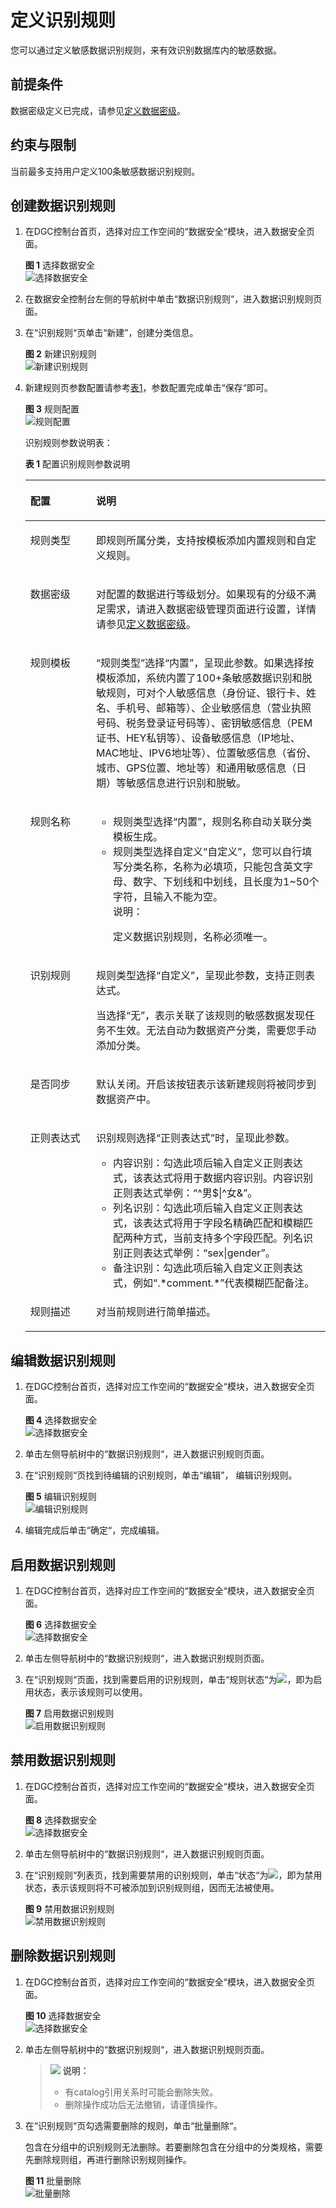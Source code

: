 # 定义识别规则<a name="dgc_01_1011"></a>

您可以通过定义敏感数据识别规则，来有效识别数据库内的敏感数据。

## 前提条件<a name="section1482217119719"></a>

数据密级定义已完成，请参见[定义数据密级](定义数据密级.md)。

## 约束与限制<a name="section765615201000"></a>

当前最多支持用户定义100条敏感数据识别规则。

## 创建数据识别规则<a name="section144661271609"></a>

1.  在DGC控制台首页，选择对应工作空间的“数据安全“模块，进入数据安全页面。

    **图 1**  选择数据安全<a name="dgc_01_1005_dgc_01_0009_fig1540042925813"></a>  
    ![](figures/选择数据安全.png "选择数据安全")

2.  在数据安全控制台左侧的导航树中单击“数据识别规则“，进入数据识别规则页面。
3.  在“识别规则“页单击“新建”，创建分类信息。

    **图 2**  新建识别规则<a name="fig2664184010333"></a>  
    ![](figures/新建识别规则.png "新建识别规则")

4.  新建规则页参数配置请参考[表1](#table19786314182513)，参数配置完成单击“保存“即可。

    **图 3**  规则配置<a name="fig168121525142512"></a>  
    ![](figures/规则配置.png "规则配置")

    识别规则参数说明表：

    **表 1**  配置识别规则参数说明

    <a name="table19786314182513"></a>
    <table><thead align="left"><tr id="row3783014172513"><th class="cellrowborder" valign="top" width="21.89%" id="mcps1.2.3.1.1"><p id="p137839144251"><a name="p137839144251"></a><a name="p137839144251"></a>配置</p>
    </th>
    <th class="cellrowborder" valign="top" width="78.11%" id="mcps1.2.3.1.2"><p id="p1478321472516"><a name="p1478321472516"></a><a name="p1478321472516"></a>说明</p>
    </th>
    </tr>
    </thead>
    <tbody><tr id="row14783111412511"><td class="cellrowborder" valign="top" width="21.89%" headers="mcps1.2.3.1.1 "><p id="p2783111492519"><a name="p2783111492519"></a><a name="p2783111492519"></a>规则类型</p>
    </td>
    <td class="cellrowborder" valign="top" width="78.11%" headers="mcps1.2.3.1.2 "><p id="p97831414192517"><a name="p97831414192517"></a><a name="p97831414192517"></a>即规则所属分类，支持按模板添加内置规则和自定义规则。</p>
    </td>
    </tr>
    <tr id="row27841148256"><td class="cellrowborder" valign="top" width="21.89%" headers="mcps1.2.3.1.1 "><p id="p778481472519"><a name="p778481472519"></a><a name="p778481472519"></a>数据密级</p>
    </td>
    <td class="cellrowborder" valign="top" width="78.11%" headers="mcps1.2.3.1.2 "><p id="p4784214172510"><a name="p4784214172510"></a><a name="p4784214172510"></a>对配置的数据进行等级划分。如果现有的分级不满足需求，请进入数据密级管理页面进行设置，详情请参见<a href="定义数据密级.md">定义数据密级</a>。</p>
    </td>
    </tr>
    <tr id="row177843145258"><td class="cellrowborder" valign="top" width="21.89%" headers="mcps1.2.3.1.1 "><p id="p187841214162515"><a name="p187841214162515"></a><a name="p187841214162515"></a>规则模板</p>
    </td>
    <td class="cellrowborder" valign="top" width="78.11%" headers="mcps1.2.3.1.2 "><p id="p157841714132520"><a name="p157841714132520"></a><a name="p157841714132520"></a><span class="parmname" id="parmname778441412258"><a name="parmname778441412258"></a><a name="parmname778441412258"></a>“规则类型”</span>选择<span class="parmvalue" id="parmvalue16784131412253"><a name="parmvalue16784131412253"></a><a name="parmvalue16784131412253"></a>“内置”</span>，呈现此参数。如果选择按模板添加，系统内置了100+条敏感数据识别和脱敏规则，可对个人敏感信息（身份证、银行卡、姓名、手机号、邮箱等）、企业敏感信息（营业执照号码、税务登录证号码等）、密钥敏感信息（PEM证书、HEY私钥等）、设备敏感信息（IP地址、MAC地址、IPV6地址等）、位置敏感信息（省份、城市、GPS位置、地址等）和通用敏感信息（日期）等敏感信息进行识别和脱敏。</p>
    </td>
    </tr>
    <tr id="row11785141492519"><td class="cellrowborder" valign="top" width="21.89%" headers="mcps1.2.3.1.1 "><p id="p378441416258"><a name="p378441416258"></a><a name="p378441416258"></a>规则名称</p>
    </td>
    <td class="cellrowborder" valign="top" width="78.11%" headers="mcps1.2.3.1.2 "><a name="ul978581412257"></a><a name="ul978581412257"></a><ul id="ul978581412257"><li>规则类型选择<span class="parmvalue" id="parmvalue18784121417259"><a name="parmvalue18784121417259"></a><a name="parmvalue18784121417259"></a>“内置”</span>，规则名称自动关联分类模板生成。</li><li>规则类型选择自定义<span class="parmvalue" id="parmvalue47845149257"><a name="parmvalue47845149257"></a><a name="parmvalue47845149257"></a>“自定义”</span>，您可以自行填写分类名称，名称为必填项，只能包含英文字母、数字、下划线和中划线，且长度为1~50个字符，且输入不能为空。<div class="p" id="p138025613610"><a name="p138025613610"></a><a name="p138025613610"></a><div class="note" id="note478571442510"><a name="note478571442510"></a><a name="note478571442510"></a><span class="notetitle"> 说明： </span><div class="notebody"><p id="p47851146252"><a name="p47851146252"></a><a name="p47851146252"></a>定义数据识别规则，名称必须唯一。</p>
    </div></div>
    </div>
    </li></ul>
    </td>
    </tr>
    <tr id="row578551412255"><td class="cellrowborder" valign="top" width="21.89%" headers="mcps1.2.3.1.1 "><p id="p5785171410258"><a name="p5785171410258"></a><a name="p5785171410258"></a>识别规则</p>
    </td>
    <td class="cellrowborder" valign="top" width="78.11%" headers="mcps1.2.3.1.2 "><p id="p187851314102513"><a name="p187851314102513"></a><a name="p187851314102513"></a>规则类型选择<span class="parmvalue" id="parmvalue16785171418252"><a name="parmvalue16785171418252"></a><a name="parmvalue16785171418252"></a>“自定义”</span>，呈现此参数，支持正则表达式。</p>
    <p id="p251845114818"><a name="p251845114818"></a><a name="p251845114818"></a>当选择<span class="parmvalue" id="parmvalue163569192493"><a name="parmvalue163569192493"></a><a name="parmvalue163569192493"></a>“无”</span>，表示关联了该规则的敏感数据发现任务不生效。无法自动为数据资产分类，需要您手动添加分类。</p>
    </td>
    </tr>
    <tr id="row96821047145117"><td class="cellrowborder" valign="top" width="21.89%" headers="mcps1.2.3.1.1 "><p id="p146831479518"><a name="p146831479518"></a><a name="p146831479518"></a>是否同步</p>
    </td>
    <td class="cellrowborder" valign="top" width="78.11%" headers="mcps1.2.3.1.2 "><p id="p668374735112"><a name="p668374735112"></a><a name="p668374735112"></a>默认关闭。开启该按钮表示该新建规则将被同步到数据资产中。</p>
    </td>
    </tr>
    <tr id="row11785101411259"><td class="cellrowborder" valign="top" width="21.89%" headers="mcps1.2.3.1.1 "><p id="p1878510145255"><a name="p1878510145255"></a><a name="p1878510145255"></a>正则表达式</p>
    </td>
    <td class="cellrowborder" valign="top" width="78.11%" headers="mcps1.2.3.1.2 "><p id="p6153145124214"><a name="p6153145124214"></a><a name="p6153145124214"></a>识别规则选择<span class="parmvalue" id="parmvalue18501245164215"><a name="parmvalue18501245164215"></a><a name="parmvalue18501245164215"></a>“正则表达式”</span>时，呈现此参数。</p>
    <a name="ul1578591419251"></a><a name="ul1578591419251"></a><ul id="ul1578591419251"><li>内容识别：勾选此项后输入自定义正则表达式，该表达式将用于数据内容识别。内容识别正则表达式举例：<span class="parmvalue" id="parmvalue193610356402"><a name="parmvalue193610356402"></a><a name="parmvalue193610356402"></a>“^男$|^女&amp;”</span>。</li><li>列名识别：勾选此项后输入自定义正则表达式，该表达式将用于字段名精确匹配和模糊匹配两种方式，当前支持多个字段匹配。列名识别正则表达式举例：<span class="parmvalue" id="parmvalue11912434117"><a name="parmvalue11912434117"></a><a name="parmvalue11912434117"></a>“sex|gender”</span>。</li><li>备注识别：勾选此项后输入自定义正则表达式，例如<span class="parmvalue" id="parmvalue5958111020328"><a name="parmvalue5958111020328"></a><a name="parmvalue5958111020328"></a>“.*comment.*”</span>代表模糊匹配备注。</li></ul>
    </td>
    </tr>
    <tr id="row17864143257"><td class="cellrowborder" valign="top" width="21.89%" headers="mcps1.2.3.1.1 "><p id="p87855143255"><a name="p87855143255"></a><a name="p87855143255"></a>规则描述</p>
    </td>
    <td class="cellrowborder" valign="top" width="78.11%" headers="mcps1.2.3.1.2 "><p id="p1578512147257"><a name="p1578512147257"></a><a name="p1578512147257"></a>对当前规则进行简单描述。</p>
    </td>
    </tr>
    </tbody>
    </table>


## 编辑数据识别规则<a name="section8601193912115"></a>

1.  在DGC控制台首页，选择对应工作空间的“数据安全“模块，进入数据安全页面。

    **图 4**  选择数据安全<a name="dgc_01_1005_dgc_01_0009_fig1540042925813_1"></a>  
    ![](figures/选择数据安全.png "选择数据安全")

2.  单击左侧导航树中的“数据识别规则“，进入数据识别规则页面。
3.  在“识别规则“页找到待编辑的识别规则，单击“编辑”， 编辑识别规则。

    **图 5**  编辑识别规则<a name="fig16354232165011"></a>  
    ![](figures/编辑识别规则.png "编辑识别规则")

4.  编辑完成后单击“确定“，完成编辑。

## 启用数据识别规则<a name="section55391264614"></a>

1.  在DGC控制台首页，选择对应工作空间的“数据安全“模块，进入数据安全页面。

    **图 6**  选择数据安全<a name="dgc_01_1005_dgc_01_0009_fig1540042925813_2"></a>  
    ![](figures/选择数据安全.png "选择数据安全")

2.  单击左侧导航树中的“数据识别规则“，进入数据识别规则页面。
3.  在“识别规则“页面，找到需要启用的识别规则，单击“规则状态“为![](figures/zh-cn_image_0260068346.png)，即为启用状态，表示该规则可以使用。

    **图 7**  启用数据识别规则<a name="fig168212410587"></a>  
    ![](figures/启用数据识别规则.png "启用数据识别规则")


## 禁用数据识别规则<a name="section135315221361"></a>

1.  在DGC控制台首页，选择对应工作空间的“数据安全“模块，进入数据安全页面。

    **图 8**  选择数据安全<a name="dgc_01_1005_dgc_01_0009_fig1540042925813_3"></a>  
    ![](figures/选择数据安全.png "选择数据安全")

2.  单击左侧导航树中的“数据识别规则“，进入数据识别规则页面。
3.  在“识别规则“列表页，找到需要禁用的识别规则，单击“状态“为![](figures/zh-cn_image_0260068908.png)，即为禁用状态，表示该规则将不可被添加到识别规则组，因而无法被使用。

    **图 9**  禁用数据识别规则<a name="fig112435211030"></a>  
    ![](figures/禁用数据识别规则.png "禁用数据识别规则")


## 删除数据识别规则<a name="section87745481359"></a>

1.  在DGC控制台首页，选择对应工作空间的“数据安全“模块，进入数据安全页面。

    **图 10**  选择数据安全<a name="dgc_01_1005_dgc_01_0009_fig1540042925813_4"></a>  
    ![](figures/选择数据安全.png "选择数据安全")

2.  单击左侧导航树中的“数据识别规则“，进入数据识别规则页面。

    >![](public_sys-resources/icon-note.gif) **说明：** 
    >-   有catalog引用关系时可能会删除失败。
    >-   删除操作成功后无法撤销，请谨慎操作。

3.  在“识别规则“页勾选需要删除的规则，单击“批量删除“。

    包含在分组中的识别规则无法删除。若要删除包含在分组中的分类规格，需要先删除规则组，再进行删除识别规则操作。

    **图 11**  批量删除<a name="fig7414162419810"></a>  
    ![](figures/批量删除.png "批量删除")


